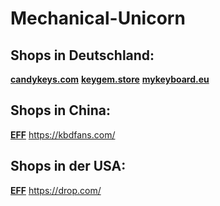 # Mechanical-Unicorn

## Shops in Deutschland: 
**[candykeys.com](https://candykeys.com/)**
**[keygem.store](https://keygem.store/)**
**[mykeyboard.eu](https://mykeyboard.eu/)**


## Shops in China:
**[EFF](https://eff.org)**
https://kbdfans.com/

## Shops in der USA:
**[EFF](https://eff.org)**
https://drop.com/
